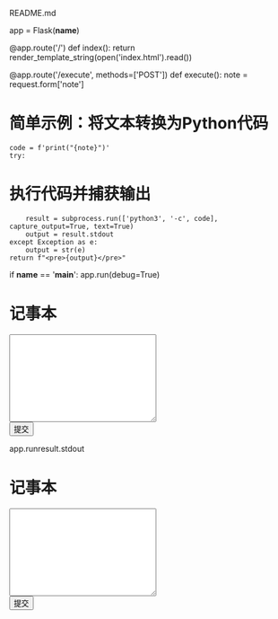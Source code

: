 README.md


app = Flask(__name__)

@app.route('/')
def index():
    return render_template_string(open('index.html').read())

@app.route('/execute', methods=['POST'])
def execute():
    note = request.form['note']
# 简单示例：将文本转换为Python代码
    code = f'print("{note}")'
    try:
# 执行代码并捕获输出
        result = subprocess.run(['python3', '-c', code], capture_output=True, text=True)
        output = result.stdout
    except Exception as e:
        output = str(e)
    return f"<pre>{output}</pre>"

if __name__ == '__main__':
    app.run(debug=True)             <!DOCTYPE html>
<html>
<head>
    <title>记事本</title>
</head>
<body>
    <h1>记事本</h1>
    <form action="/execute" method="post">
        <textarea name="note" rows="10" cols="30"></textarea><br>
        <input type="submit" value="提交">
    </form>
</body>
</html>app.runresult.stdout<!DOCTYPE html>
<html>
<head>
    <title>记事本</title>
</head>
<body>
    <h1>记事本</h1>
    <form action="/execute" method="post">
        <textarea name="note" rows="10" cols="30"></textarea><br>
        <input type="submit" value="提交">
    </form>
</body>
